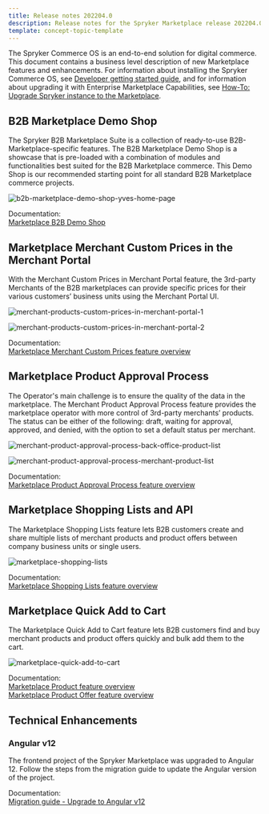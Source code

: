 ```yaml
---
title: Release notes 202204.0
description: Release notes for the Spryker Marketplace release 202204.0
template: concept-topic-template
---
```


The Spryker Commerce OS is an end-to-end solution for digital commerce. This document contains a business level description of new Marketplace features and enhancements.
For information about installing the Spryker Commerce OS, see [Developer getting started guide](/docs/scos/dev/developer-getting-started-guide.html), and for information about upgrading it with Enterprise Marketplace Capabilities, see [How-To: Upgrade Spryker instance to the Marketplace](/docs/marketplace/dev/howtos/how-to-upgrade-spryker-instance-to-marketplace.html).

## B2B Marketplace Demo Shop

The Spryker B2B Marketplace Suite is a collection of ready-to-use B2B- Marketplace-specific features. The B2B Marketplace Demo Shop is a showcase that is pre-loaded with a combination of modules and functionalities best suited for the B2B Marketplace commerce. This Demo Shop is our recommended starting point for all standard B2B Marketplace commerce projects.

![b2b-marketplace-demo-shop-yves-home-page](https://spryker.s3.eu-central-1.amazonaws.com/docs/marketplace/user/intro-to-spryker-marketplace/release-notes/release-notes-2022040.md/b2b-marketplace-demo-shop-yves-home-page.png)

Documentation:<br>
[Marketplace B2B Demo Shop](/docs/marketplace/user/intro-to-spryker-marketplace/marketplace-b2b-demo-shop.html)

## Marketplace Merchant Custom Prices in the Merchant Portal

With the Merchant Custom Prices in Merchant Portal feature, the 3rd-party Merchants of the B2B marketplaces can provide specific prices for their various customers’ business units using the Merchant Portal UI.

![merchant-products-custom-prices-in-merchant-portal-1](https://spryker.s3.eu-central-1.amazonaws.com/docs/marketplace/user/intro-to-spryker-marketplace/release-notes/release-notes-2022040.md/merchant-products-custom-prices-in-merchant-portal-1.png)

![merchant-products-custom-prices-in-merchant-portal-2](https://spryker.s3.eu-central-1.amazonaws.com/docs/marketplace/user/intro-to-spryker-marketplace/release-notes/release-notes-2022040.md/merchant-products-custom-prices-in-merchant-portal-2.png)

Documentation:<br>
[Marketplace Merchant Custom Prices feature overview](/docs/marketplace/user/features/202204.0/marketplace-merchant-custom-prices-feature-overview.html)

## Marketplace Product Approval Process

The Operator's main challenge is to ensure the quality of the data in the marketplace.  The Merchant Product Approval Process feature provides the marketplace operator with more control of 3rd-party merchants’ products.
The status can be either of the following: draft, waiting for approval, approved, and denied, with the option to set a default status per merchant.

![merchant-product-approval-process-back-office-product-list](https://spryker.s3.eu-central-1.amazonaws.com/docs/marketplace/user/intro-to-spryker-marketplace/release-notes/release-notes-2022040.md/merchant-product-approval-process-back-office-product-list.png)

![merchant-product-approval-process-merchant-product-list](https://spryker.s3.eu-central-1.amazonaws.com/docs/marketplace/user/intro-to-spryker-marketplace/release-notes/release-notes-2022040.md/merchant-product-approval-process-merchant-product-list.png)

Documentation:<br>
[Marketplace Product Approval Process feature overview](/docs/marketplace/user/features/202204.0/marketplace-product-approval-process-feature-overview.html)

## Marketplace Shopping Lists and API

The Marketplace Shopping Lists feature lets B2B customers create and share multiple lists of merchant products and product offers between company business units or single users.

![marketplace-shopping-lists](https://spryker.s3.eu-central-1.amazonaws.com/docs/marketplace/user/intro-to-spryker-marketplace/release-notes/release-notes-2022040.md/marketplace-shopping-lists.png)

Documentation:<br>
[Marketplace Shopping Lists feature overview](/docs/marketplace/user/features/202204.0/marketplace-shopping-list-feature-overview.html)

## Marketplace Quick Add to Cart

The Marketplace Quick Add to Cart feature lets B2B customers find and buy merchant products and product offers quickly and bulk add them to the cart.

![marketplace-quick-add-to-cart](https://spryker.s3.eu-central-1.amazonaws.com/docs/marketplace/user/intro-to-spryker-marketplace/release-notes/release-notes-2022040.md/marketplace-quick-add-to-cart.png)

Documentation: <br>
[Marketplace Product feature overview](/docs/marketplace/user/features/202204.0/marketplace-product-feature-overview.html)<br>
[Marketplace Product Offer feature overview](/docs/marketplace/user/features/202204.0/marketplace-product-offer-feature-overview.html)

## Technical Enhancements

### Angular v12

The frontend project of the Spryker Marketplace was upgraded to  Angular 12. Follow the steps from the migration guide to update the Angular version of the project.

Documentation:<br>
[Migration guide - Upgrade to Angular v12](/docs/marketplace/dev/technical-enhancement/migration-guide-upgrade-to-angular-v12.html)